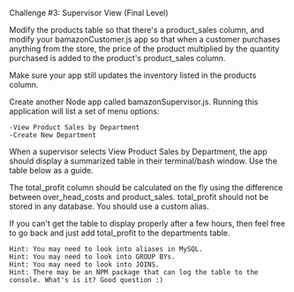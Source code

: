 Challenge #3: Supervisor View (Final Level)

Modify the products table so that there's a product_sales column, and modify your bamazonCustomer.js app so that when a customer purchases anything from the store, the price of the product multiplied by the quantity purchased is added to the product's product_sales column.

Make sure your app still updates the inventory listed in the products column.

Create another Node app called bamazonSupervisor.js. Running this application will list a set of menu options:

    -View Product Sales by Department
    -Create New Department

When a supervisor selects View Product Sales by Department, the app should display a summarized table in their terminal/bash window. Use the table below as a guide.

The total_profit column should be calculated on the fly using the difference between over_head_costs and product_sales. total_profit should not be stored in any database. You should use a custom alias.

If you can't get the table to display properly after a few hours, then feel free to go back and just add total_profit to the departments table.

    Hint: You may need to look into aliases in MySQL.
    Hint: You may need to look into GROUP BYs.
    Hint: You may need to look into JOINS.
    Hint: There may be an NPM package that can log the table to the console. What's is it? Good question :)